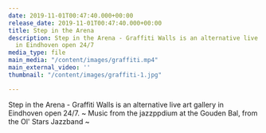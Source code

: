 ```yaml
---
date: 2019-11-01T00:47:40.000+00:00
release_date: 2019-11-01T00:47:40.000+00:00
title: Step in the Arena
description: Step in the Arena - Graffiti Walls is an alternative live art gallery
  in Eindhoven open 24/7
media_type: file
main_media: "/content/images/graffiti.mp4"
main_external_video: ''
thumbnail: "/content/images/graffiti-1.jpg"

---
```

Step in the Arena - Graffiti Walls is an alternative live art gallery in Eindhoven open 24/7. \~ Music from the jazzppdium at the Gouden Bal, from the Ol' Stars Jazzband \~